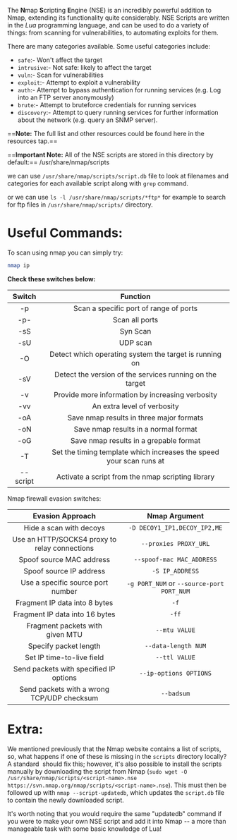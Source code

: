 The **N**map **S**cripting **E**ngine (NSE) is an incredibly powerful addition to Nmap, extending its functionality quite considerably. NSE Scripts are written in the _Lua_ programming language, and can be used to do a variety of things: from scanning for vulnerabilities, to automating exploits for them.

There are many categories available. Some useful categories include:

- `safe`:- Won't affect the target
- `intrusive`:- Not safe: likely to affect the target  
- `vuln`:- Scan for vulnerabilities
- `exploit`:- Attempt to exploit a vulnerability
- `auth`:- Attempt to bypass authentication for running services (e.g. Log into an FTP server anonymously)
- `brute`:- Attempt to bruteforce credentials for running services
- `discovery`:- Attempt to query running services for further information about the network (e.g. query an SNMP server).

==**Note:** The full list and other resources could be found here in the resources tap.==

==**Important Note:** All of the NSE scripts are stored in this directory by default:==
/usr/share/nmap/scripts

we can use `/usr/share/nmap/scripts/script.db` file to look at filenames and categories for each available script along with `grep` command.

or we can use `ls -l /usr/share/nmap/scripts/*ftp*` for example to search for ftp files in   `/usr/share/nmap/scripts/` directory.

# Useful Commands:

To scan using nmap you can simply try: 
```bash
nmap ip
```

**Check these switches below:**

|**Switch** | **Function** |  
| :-------:| :------:|
|-p|Scan a specific port of range of ports| 
|-p-|Scan all ports|
|-sS|Syn Scan|
|-sU|UDP scan|
|-O|Detect which operating system the target is running on|
|-sV|Detect the version of the services running on the target|
|-v|Provide more information by increasing verbosity|
|-vv|An extra level of verbosity|
|-oA|Save nmap results in three major formats|
|-oN|Save nmap results in a normal format|
|-oG|Save nmap results in a grepable format|
|-T|Set the timing template which increases the speed your scan runs at|
|--script|Activate a script from the nmap scripting library|

Nmap firewall evasion switches:

|**Evasion Approach** | **Nmap Argument** |  
| :-------:| :------:|
|Hide a scan with decoys|`-D DECOY1_IP1,DECOY_IP2,ME`|
|Use an HTTP/SOCKS4 proxy to relay connections|`--proxies PROXY_URL`|
|Spoof source MAC address|`--spoof-mac MAC_ADDRESS`|
|Spoof source IP address|`-S IP_ADDRESS`|
|Use a specific source port number|`-g PORT_NUM` or `--source-port PORT_NUM`|
|Fragment IP data into 8 bytes|`-f`|
|Fragment IP data into 16 bytes|`-ff`|
|Fragment packets with given MTU|`--mtu VALUE`|
|Specify packet length|`--data-length NUM`|
|Set IP time-to-live field|`--ttl VALUE`|
|Send packets with specified IP options|`--ip-options OPTIONS`|
|Send packets with a wrong TCP/UDP checksum|`--badsum`|
# Extra:

We mentioned previously that the Nmap website contains a list of scripts, so, what happens if one of these is missing in the `scripts` directory locally? A standard  should fix this; however, it's also possible to install the scripts manually by downloading the script from Nmap (`sudo wget -O /usr/share/nmap/scripts/<script-name>.nse https://svn.nmap.org/nmap/scripts/<script-name>.nse`). This must then be followed up with `nmap --script-updatedb`, which updates the `script.db` file to contain the newly downloaded script.

It's worth noting that you would require the same "updatedb" command if you were to make your own NSE script and add it into Nmap -- a more than manageable task with some basic knowledge of Lua!